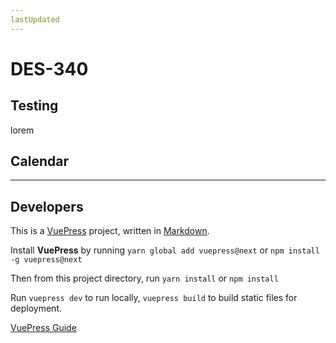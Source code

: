 ```yaml
---
lastUpdated
---
```



# DES-340

## Testing
 lorem

 ## Calendar

 <ClientOnly>
  <Calendar calId="buncuq6n9adeuvap19g0o32u7s%40" />
</ClientOnly>



---

## Developers
This is a [VuePress](https://vuepress.vuejs.org/) project, written in [Markdown](https://www.markdownguide.org/). 

Install __VuePress__ by running `yarn global add vuepress@next` 
or `npm install -g vuepress@next`

Then from this project directory, run `yarn install` 
or `npm install`

Run `vuepress dev` to run locally,
`vuepress build` to build static files for deployment.

[VuePress Guide](https://vuepress.vuejs.org/guide/)